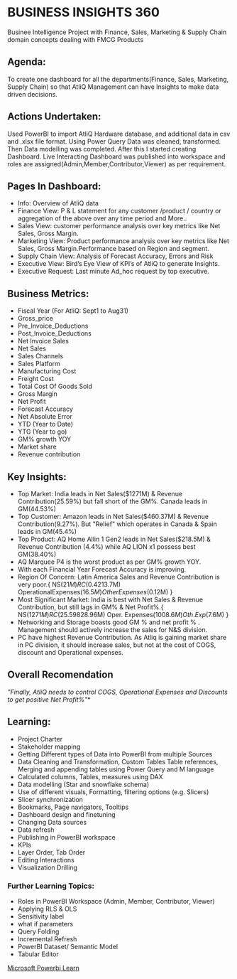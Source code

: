 # BUSINESS INSIGHTS 360

Businee Intelligence Project with Finance, Sales, Marketing & Supply Chain domain concepts dealing with FMCG Products

## Agenda:
To create one dashboard for all the departments(Finance, Sales, Marketing, Supply Chain) so that AtliQ Management can have Insights to make data driven decisions.

## Actions Undertaken:
Used PowerBI to import AtliQ Hardware database, and additional data in csv and .xlsx file format. Using Power Query Data was cleaned, transformed. 
Then Data modelling was completed.
After this I started creating Dashboard.
Live Interacting Dashboard was published into workspace and roles are assigned(Admin,Member,Contributor,Viewer) as per requirement.

## Pages In Dashboard:
* Info: Overview of AtliQ data
* Finance View: P & L statement for any customer /product / country or aggregation of the above over any time period and More..
* Sales View: customer performance analysis over key metrics like Net Sales, Gross Margin.
* Marketing View: Product performance analysis over key metrics like Net Sales, Gross Margin.Performance based on Region and segment.
* Supply Chain View: Analysis of Forecast Accuracy, Errors and Risk
* Executive View: Bird’s Eye View of KPI’s of AtliQ to generate Insights.
* Executive Request: Last minute Ad_hoc request by top executive.

## Business Metrics:
* Fiscal Year (For AtliQ: Sept1 to Aug31)
* Gross_price
* Pre_Invoice_Deductions
* Post_Invoice_Deductions
* Net Invoice Sales
* Net Sales
* Sales Channels
* Sales Platform
* Manufacturing Cost
* Freight Cost
* Total Cost Of Goods Sold
* Gross Margin
* Net Profit
* Forecast Accuracy
* Net Absolute Error
* YTD (Year to Date)
* YTG (Year to go)
* GM% growth YOY
* Market share
* Revenue contribution

## Key Insights:
* Top Market: India leads in Net Sales($1271M) & Revenue Contribution(25.59%) but fall short of the GM%. Canada leads in GM(44.53%) 
* Top Customer: Amazon leads in Net Sales($460.37M) & Revenue Contribution(9.27%). But "Relief" which operates in Canada & Spain leads in GM(45.4%)
* Top Product: AQ Home Allin 1 Gen2 leads in Net Sales($218.5M) & Revenue Contribution (4.4%) while AQ LION x1 possess best GM(38.40%)
* AQ Marquee P4 is the worst product as per GM% growth YOY.
* With each Financial Year Forecast Accuracy is improving.
* Region Of Concern: Latin America Sales and Revenue Contribution is very poor.{ NS($21M) RC(0.42%) GM(34.74%) Tot COGS($13.7M) OperationalExpenses($16.5M) Other Expenses($0.12M) }
* Most Significant Market: India is best with Net Sales & Revenue Contribution, but still lags in GM% & Net Profit%.{ NS($1271M) RC(25.59%)  Tot COGS($828.96M) Oper. Expenses($1008.6M) Oth. Exp($7.6M) }
* Networking and Storage boasts good GM % and net profit % .  Management should actively increase the sales for N&S division.
* PC have highest Revenue Contribution. As Atliq is gaining market share in PC division, it should increase sales, but not at the cost of COGS, discount and Operational expenses.

## Overall Recomendation
*"Finally, AtliQ needs to control COGS, Operational Expenses and Discounts to get positive Net Profit%"**

## Learning:
* Project Charter
* Stakeholder mapping
* Getting Different types of Data into PowerBI from multiple Sources
* Data Cleaning and Transformation, Custom Tables Table references, Merging and appending tables using Power Query and M language
* Calculated columns, Tables, measures using DAX
* Data modelling (Star and snowflake schema)
* Use of different visuals, Formatting, filtering options (e.g. Slicers)
* Slicer synchronization
* Bookmarks, Page navigators, Tooltips
* Dashboard design and finetuning
* Changing Data sources
* Data refresh
* Publishing in PowerBI workspace
* KPIs
* Layer Order, Tab Order
* Editing Interactions
* Visualization Drilling

### Further Learning Topics:
* Roles in PowerBI Workspace (Admin, Member, Contributor, Viewer)
* Applying RLS & OLS
* Sensitivity label
* what if parameters
* Query Folding
* Incremental Refresh
* PowerBI Dataset/ Semantic Model
* Tabular Editor

[Microsoft Powerbi Learn](https://learn.microsoft.com/en-us/training/powerplatform/power-bi)



 
